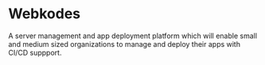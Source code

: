 # Webkodes
A server management and app deployment platform which will enable small and medium sized organizations to manage and deploy their apps with CI/CD suppport.
